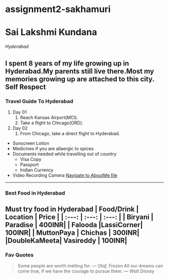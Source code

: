 # assignment2-sakhamuri
# Sai Lakshmi Kundana
###### Hyderabad
I spent 8 years of my life growing up in Hyderabad.My parents still live there.Most my memories growing up are attached to this city.
**Self Respect**
---
### Travel Guide To Hyderabad
1. Day 01
   1. Reach Kansas Airport(MCI).
   2. Take a flight to Chicago(ORD).
2. Day 02
   1. From Chicago, take a direct flight to Hyderabad.
* Sunscreen Lotion
* Medicines if you are allaergic to spices
* Documents needed while travelling out of country
  * Visa Copy
  * Passport
  * Indian Currency
* Video Recording Camera
[Navigate to AboutMe file](AboutMe.md)
---
### Best Food in Hyderabad
Must try food in Hyderabad
| Food/Drink  | Location  | Price |
|   :---:     |   :---:   | :---: |
| Biryani     | Paradise  | 400INR|
| Falooda     |LassiCorner| 100INR|
| MuttonPaya  | Chichas   | 300INR|
|DoubleKaMeeta| Vasireddy | 100INR|
---
### Fav Quotes
> Some people are worth melting for. — *Olaf, Frozen*
> All our dreams can come true, if we have the courage to pursue them. — *Walt Disney*